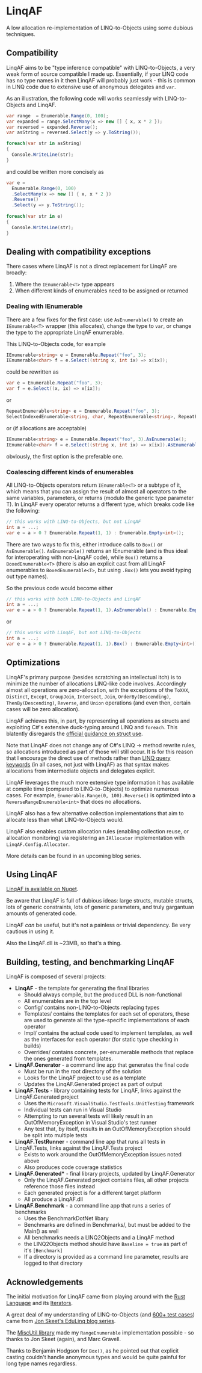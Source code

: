 # LinqAF

A low allocation re-implementation of LINQ-to-Objects using some dubious techniques.

## Compatibility

LinqAF aims to be "type inference compatible" with LINQ-to-Objects, a very weak form of source compatible I made up.  Essentially, if your LINQ code has no type names in it then LinqAF will probably just work - this is common in LINQ code due to extensive use of anonymous delegates and `var`.

As an illustration, the following code will works seamlessly with LINQ-to-Objects and LinqAF.

```csharp
var range  = Enumerable.Range(0, 100);
var expanded = range.SelectMany(x => new [] { x, x * 2 });
var reversed = expanded.Reverse();
var asString = reversed.Select(y => y.ToString());

foreach(var str in asString)
{
  Console.WriteLine(str);
}
```

and could be written more concisely as 

```csharp
var e = 
  Enumerable.Range(0, 100)
  .SelectMany(x => new [] { x, x * 2 })
  .Reverse()
  .Select(y => y.ToString());
 
foreach(var str in e)
{
  Console.WriteLine(str);
}
```

## Dealing with compatibility exceptions

There cases where LinqAF is not a direct replacement for LinqAF are broadly:

 1. Where the `IEnumerable<T>` type appears
 2. When different kinds of enumerables need to be assigned or returned
 
### Dealing with IEnumerable<T> 

There are a few fixes for the first case: use `AsEnumerable()` to create an `IEnumerable<T>` wrapper (this allocates), change the type to `var`, or change the type to the appropriate LinqAF enumerable.

This LINQ-to-Objects code, for example

```csharp
IEnumerable<string> e = Enumerable.Repeat("foo", 3);
IEnumerable<char> f = e.Select((string x, int ix) => x[ix]);
```

could be rewritten as 

```csharp
var e = Enumerable.Repeat("foo", 3);
var f = e.Select((x, ix) => x[ix]);
```

or 

```csharp
RepeatEnumerable<string> e = Enumerable.Repeat("foo", 3);
SelectIndexedEnumerable<string, char, RepeatEnumerable<string>, RepeatEnumerator<string>> f = e.Select((x, ix) => x[ix]);
```

or (if allocations are acceptable)

```csharp
IEnumerable<string> e = Enumerable.Repeat("foo", 3).AsEnumerable();
IEnumerable<char> f = e.Select((string x, int ix) => x[ix]).AsEnumerable();
```

obviously, the first option is the preferable one.

### Coalescing different kinds of enumerables

All LINQ-to-Objects operators return `IEnumerable<T>` or a subtype of it, which means that you can assign the result of almost all operators to the same variables, parameters, or returns (modulo the generic type parameter T).  In LinqAF every operator returns a different type, which breaks code like the following:

```csharp
// this works with LINQ-to-Objects, but not LinqAF
int a = ...;
var e = a > 0 ? Enumerable.Repeat(1, 1) : Enumerable.Empty<int>();
```

There are two ways to fix this, either introduce calls to `Box()` or `AsEnumerable()`.  `AsEnumerable()` returns an IEnumerable<T> (and is thus ideal for interoperating with non-LinqAF code), while `Box()` returns a `BoxedEnumerable<T>` (there is also an explicit cast from all LinqAF enumerables to `BoxedEnumerable<T>`, but using `.Box()` lets you avoid typing out type names).

So the previous code would become either

```csharp
// this works with both LINQ-to-Objects and LinqAF
int a = ...;
var e = a > 0 ? Enumerable.Repeat(1, 1).AsEnumerable() : Enumerable.Empty<int>().AsEnumerable();
```

or

```csharp
// this works with LinqAF, but not LINQ-to-Objects
int a = ...;
var e = a > 0 ? Enumerable.Repeat(1, 1).Box() : Enumerable.Empty<int>().Box();
```

## Optimizations

LinqAF's primary purpose (besides scratching an intellectual itch) is to minimize the number of allocations LINQ-like code involves.  Accordingly almost all operations are zero-allocation, with the exceptions of the `ToXXX`, `Distinct`, `Except`, `GroupJoin`, `Intersect`, `Join`, `OrderBy(Descending)`, `ThenBy(Descending)`, `Reverse`, and `Union` operations (and even then, certain cases will be zero allocation).

LinqAF achieves this, in part, by representing all operations as structs and exploiting C#'s extensive duck-typing around LINQ and `foreach`.  This blatently disregards the [official guidance on struct use](https://docs.microsoft.com/en-us/dotnet/standard/design-guidelines/choosing-between-class-and-struct).

Note that LinqAF does not change any of C#'s LINQ -> method rewrite rules, so allocations introduced as part of those will still occur.  It is for this reason that I encourage the direct use of methods rather than [LINQ query keywords](https://docs.microsoft.com/en-us/dotnet/csharp/language-reference/keywords/query-keywords) (in all cases, not just with LinqAF) as that syntax makes allocations from intermediate objects and delegates explicit.

LinqAF leverages the much more extensive type information it has available at compile time (compared to LINQ-to-Objects) to optimize numerous cases.  For example, `Enumerable.Range(0, 100).Reverse()` is optimized into a `ReverseRangeEnumerable<int>` that does no allocations.

LinqAF also has a few alternative collection implementations that aim to allocate less than what LINQ-to-Objects would.

LinqAF also enables custom allocation rules (enabling collection reuse, or allocation monitoring) via registering an `IAllocator` implementation with `LinqAF.Config.Allocator`.

More details can be found in an upcoming blog series.

## Using LinqAF

[LinqAF is available on Nuget](https://www.nuget.org/packages/LinqAF/).

Be aware that LinqAF is full of dubious ideas: large structs, mutable structs, lots of generic constraints, lots of generic parameters, and truly gargantuan amounts of generated code.

LinqAF _can_ be useful, but it's not a painless or trivial dependency.  Be very cautious in using it.

Also the LinqAF.dll is ~23MB, so that's a thing.

## Building, testing, and benchmarking LinqAF

LinqAF is composed of several projects:

 - **LinqAF** - the template for generating the final libraries
   - Should always compile, but the produced DLL is non-functional
   - All enumerables are in the top level
   - Config/ contains non-LINQ-to-Objects replacing types
   - Templates/ contains the templates for each set of operators, these are used to generate all the type-specific implementations of each operator
   - Impl/ contains the actual code used to implement templates, as well as the interfaces for each operator (for static type checking in builds)
   - Overrides/ contains concrete, per-enumerable methods that replace the ones generated from templates.
 - **LinqAF.Generator** - a command line app that generates the final code
   - Must be run in the root directory of the solution
   - Looks for the LinqAF project to use as a template
   - Updates the LinqAF.Generated project as part of output
 - **LinqAF.Tests** - library containing tests for LinqAF, links against the LinqAF.Generated project
   - Uses the `Microsoft.VisualStudio.TestTools.UnitTesting` framework
   - Individual tests can run in Visual Studio
   - Attempting to run several tests will likely result in an OutOfMemoryException in Visual Studio's test runner
   - Any test that, by itself, results in an OutOfMemoryException should be split into multiple tests
 - **LinqAF.TestRunner** - command line app that runs all tests in LinqAF.Tests, links against the LinqAF.Tests project
   - Exists to work around the OutOfMemoryException issues noted above
   - Also produces code coverage statistics
 - **LinqAF.Generated\*** - final library projects, updated by LinqAF.Generator
   - Only the LinqAF.Generated project contains files, all other projects reference those files instead
   - Each generated project is for a different target platform
   - All produce a LinqAF.dll
 - **LinqAF.Benchmark** - a command line app that runs a series of benchmarks
   - Uses the BenchmarkDotNet libary
   - Benchmarks are defined in Benchmarks/, but must be added to the Main() as well
   - All benchmarks needs a LINQ2Objects and a LinqAF method
   - the LINQ2Objects method should have `Baseline = true` as part of it's `[Benchmark]`
   - If a directory is provided as a command line parameter, results are logged to that directory

## Acknowledgements

The initial motivation for LinqAF came from playing around with the [Rust Language](https://www.rust-lang.org/en-US/) and its [Iterators](https://doc.rust-lang.org/std/iter/trait.Iterator.html).

A great deal of my understanding of LINQ-to-Objects (and [600+ test cases](https://github.com/kevin-montrose/LinqAF/blob/master/LinqAF.Tests/EdulinqTests.cs)) came from [Jon Skeet's EduLinq blog series](https://codeblog.jonskeet.uk/category/edulinq/).

The [MiscUtil library](http://www.yoda.arachsys.com/csharp/miscutil/) made my `RangeEnumerable` implementation possible - so thanks to Jon Skeet (again), and Marc Gravell.

Thanks to Benjamin Hodgson for `Box()`, as he pointed out that explicit casting couldn't handle anonymous types and would be quite painful for long type names regardless.
